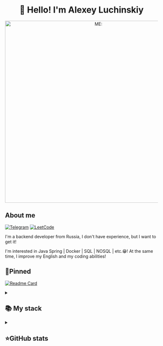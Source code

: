 <h1 align="center">👋 Hello! I'm Alexey Luchinskiy </h1>

<p align="center">
 <img width="600" src="https://media0.giphy.com/media/v1.Y2lkPTc5MGI3NjExMzY0eDk1a294bzBiZWhhcG0zanFmcWNiYnNnejg2NjF1YmxvOXhnaiZlcD12MV9pbnRlcm5hbF9naWZfYnlfaWQmY3Q9Zw/Rpl1sod1vCXK0L2SUN/giphy.webp" alt="ME:" />
</p>

## About me
[![Telegram](https://img.shields.io/badge/-Telegram-2CA5E0?style=flat&logo=telegram&logoColor=white)](https://t.me/AlexRay22)
[![LeetCode](https://img.shields.io/badge/-LeetCode-FF0000?style=flat&logo=leetcode&logoColor=white)](https://leetcode.com/u/AlexRay2/)

I'm a backend developer from Russia, I don't have experience, but I want to get it!

I'm interested in Java Spring | Docker | SQL | NOSQL | etc.😁!
At the same time, I improve my English and my сoding abilities!

## 📌Pinned
[![Readme Card](https://github-readme-stats.vercel.app/api/pin/?username=AlexRay2&repo=BaggerFast&theme=dracula&bg_color=00000000&)]()


<details align="left">
  <summary><h2><b>📚 My stack</b></h2></summary>
  <p>
    <h3>Langs</h3>
    <img src="https://skillicons.dev/icons?i=java&perline=7" /> 
    <h3>Frameworks / Tools</h3>
    <img src="https://skillicons.dev/icons?i=unity,gradle,spring,linux,hibernate,githubactions,docker,git,bootstrap&perline=7" />
    <h3>Software</h3>
    <img src="https://skillicons.dev/icons?i=visualstudio,idea&perline=7" />
    <br>
  </p>
</details>


<details align="left">
  <summary><h2><b>⭐️GitHub stats</b></h2></summary>
  <p>
   <img src="https://github-readme-stats.vercel.app/api/top-langs/?username=AlexRay2&theme=dracula&layout=compact&hide_border=true&bg_color=00000000&langs=java" />
   <br>
   <img src="https://github-readme-stats.vercel.app/api?username=AlexRay2&count_private=true&show_icons=true&theme=dracula&hide_border=true&bg_color=00000000" />
    <br>
   <img src="https://metrics.lecoq.io/baggerfast" />
  </p>
</details>
